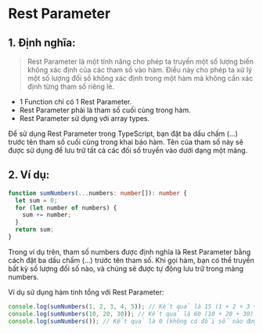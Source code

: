 # Rest Parameter

## 1. Định nghĩa:

> Rest Parameter là một tính năng cho phép ta truyền một số lượng biến không xác định của các tham số vào hàm. Điều này cho phép ta xử lý một số lượng đối số không xác định trong một hàm mà không cần xác định từng tham số riêng lẻ.

- 1 Function chỉ có 1 Rest Parameter.
- Rest Parameter phải là tham số cuối cùng trong hàm.
- Rest Parameter sử dụng với array types.

Để sử dụng Rest Parameter trong TypeScript, bạn đặt ba dấu chấm (...) trước tên tham số cuối cùng trong khai báo hàm. Tên của tham số này sẽ được sử dụng để lưu trữ tất cả các đối số truyền vào dưới dạng một mảng.

## 2. Ví dụ:

```ts
function sumNumbers(...numbers: number[]): number {
  let sum = 0;
  for (let number of numbers) {
    sum += number;
  }
  return sum;
}
```

Trong ví dụ trên, tham số numbers được định nghĩa là Rest Parameter bằng cách đặt ba dấu chấm (...) trước tên tham số. Khi gọi hàm, bạn có thể truyền bất kỳ số lượng đối số nào, và chúng sẽ được tự động lưu trữ trong mảng numbers.

Ví dụ sử dụng hàm tính tổng với Rest Parameter:

```js
console.log(sumNumbers(1, 2, 3, 4, 5)); // Kết quả là 15 (1 + 2 + 3 + 4 + 5)
console.log(sumNumbers(10, 20, 30)); // Kết quả là 60 (10 + 20 + 30)
console.log(sumNumbers()); // Kết quả là 0 (không có đối số nào được truyền)
```

